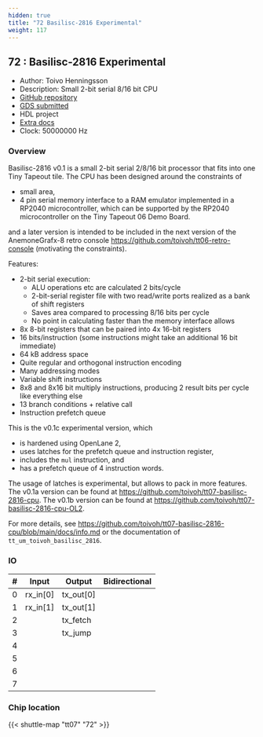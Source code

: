 ```yaml
---
hidden: true
title: "72 Basilisc-2816 Experimental"
weight: 117
---
```


## 72 : Basilisc-2816 Experimental

* Author: Toivo Henningsson
* Description: Small 2-bit serial 8/16 bit CPU
* [GitHub repository](https://github.com/toivoh/tt07-basilisc-2816-cpu-experimental)
* [GDS submitted](https://github.com/toivoh/tt07-basilisc-2816-cpu-experimental/actions/runs/9331779353)
* HDL project
* [Extra docs]()
* Clock: 50000000 Hz

<!---

This file is used to generate your project datasheet. Please fill in the information below and delete any unused
sections.

You can also include images in this folder and reference them in the markdown. Each image must be less than
512 kb in size, and the combined size of all images must be less than 1 MB.
-->


### Overview

Basilisc-2816 v0.1 is a small 2-bit serial 2/8/16 bit processor that fits into one Tiny Tapeout tile.
The CPU has been designed around the constraints of

- small area,
- 4 pin serial memory interface to a RAM emulator implemented in a RP2040 microcontroller, which can be supported by the RP2040 microcontroller on the Tiny Tapeout 06 Demo Board.

and a later version is intended to be included in the next version of the AnemoneGrafx-8 retro console https://github.com/toivoh/tt06-retro-console (motivating the constraints).

Features:

- 2-bit serial execution:
  - ALU operations etc are calculated 2 bits/cycle
  - 2-bit-serial register file with two read/write ports realized as a bank of shift registers
  - Saves area compared to processing 8/16 bits per cycle
  - No point in calculating faster than the memory interface allows
- 8x 8-bit registers that can be paired into 4x 16-bit registers
- 16 bits/instruction (some instructions might take an additional 16 bit immediate)
- 64 kB address space
- Quite regular and orthogonal instruction encoding
- Many addressing modes
- Variable shift instructions
- 8x8 and 8x16 bit multiply instructions, producing 2 result bits per cycle like everything else
- 13 branch conditions + relative call
- Instruction prefetch queue

This is the v0.1c experimental version, which

- is hardened using OpenLane 2,
- uses latches for the prefetch queue and instruction register,
- includes the `mul` instruction, and
- has a prefetch queue of 4 instruction words.

The usage of latches is experimental, but allows to pack in more features.
The v0.1a version can be found at https://github.com/toivoh/tt07-basilisc-2816-cpu.
The v0.1b version can be found at https://github.com/toivoh/tt07-basilisc-2816-cpu-OL2.

For more details, see https://github.com/toivoh/tt07-basilisc-2816-cpu/blob/main/docs/info.md or the documentation of `tt_um_toivoh_basilisc_2816`.


### IO

| #             | Input    | Output   | Bidirectional   |
| ------------- | -------- | -------- | --------------- |
| 0 | rx_in[0]  | tx_out[0]  |         |
| 1 | rx_in[1]  | tx_out[1]  |         |
| 2 |   | tx_fetch  |         |
| 3 |   | tx_jump  |         |
| 4 |   |   |         |
| 5 |   |   |         |
| 6 |   |   |         |
| 7 |   |   |         |


### Chip location

{{< shuttle-map "tt07" "72" >}}
